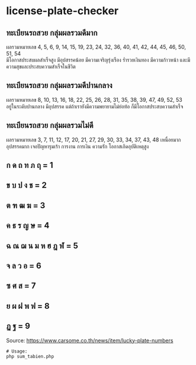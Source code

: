 # license-plate-checker

## ทะเบียนรถสวย กลุ่มผลรวมดีมาก	
ผลรวมหมายเลข 
4, 5, 6, 9, 14, 15, 19, 23, 24, 32, 36, 40, 41, 42, 44, 45, 46, 50, 51, 54	
มีโอกาสประสบผลสำเร็จสูง มีอุปสรรคน้อย มีความเจริญรุ่งเรือง ร่ำรวยเงินทอง มีความก้าวหน้า และมีความสุขและประสบความสำเร็จในชีวิต 

## ทะเบียนรถสวย กลุ่มผลรวมดีปานกลาง 
ผลรวมหมายเลข 
8, 10, 13, 16, 18, 22, 25, 26, 28, 31, 35, 38, 39, 47, 49, 52, 53	
อยู่ในระดับปานกลาง มีอุปสรรค แต่ถ้าเรายังมีความพยายามไม่ย่อท้อ ก็มีโอกาสประสบความสำเร็จ 

## ทะเบียนรถสวย กลุ่มผลรวมไม่ดี	
ผลรวมหมายเลข 
3, 7, 11, 12, 17, 20, 21, 27, 29, 30, 33, 34, 37, 43, 48 
เหนื่อยมาก อุปสรรคมาก เจอปัญหารุมเร้า การงาน การเงิน ความรัก โอกาสเกิดอุบัติเหตุสูง 

## ก ด ถ ท ภ ฤ	        = 1 
## ข บ ป ง ช	        = 2 
## ต ฑ ฒ ฆ	            = 3 
## ค ธ ร ญ ษ	        = 4 
## ฉ ณ ฌ น ม ห ฮ ฎ ฬ 	= 5 
## จ ล ว อ 	            = 6 
## ซ ศ ส 	            = 7 
## ย ผ ฝ พ ฟ	        = 8 
## ฏ ฐ	                = 9 

Source: https://www.carsome.co.th/news/item/lucky-plate-numbers



```
# Usage:
php sum_tabien.php 
```
